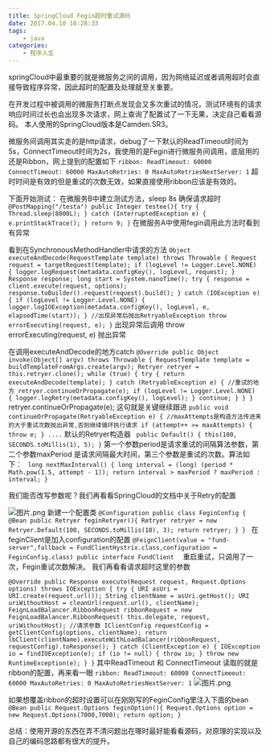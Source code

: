 ```yaml
---
title: SpringCloud Fegin超时重试源码
date: 2017.04.10 16:28:33
tags:
	- java
categories:
	- 程序人生
---
```

springCloud中最重要的就是微服务之间的调用，因为网络延迟或者调用超时会直接导致程序异常，因此超时的配置及处理就至关重要。

在开发过程中被调用的微服务打断点发现会又多次重试的情况，测试环境有的请求响应时间过长也会出现多次请求，网上查询了配置试了一下无果，决定自己看看源码。
本人使用的SpringCloud版本是Camden.SR3。

微服务间调用其实走的是http请求，debug了一下默认的ReadTimeout时间为5s，ConnectTimeout时间为2s，我使用的是Fegin进行微服务间调用，底层用的还是Ribbon，网上提到的配置如下
`ribbon:
  ReadTimeout: 60000
  ConnectTimeout: 60000
  MaxAutoRetries: 0
  MaxAutoRetriesNextServer: 1`
 超时时间是有效的但是重试的次数无效，如果直接使用ribbon应该是有效的。

下面开始测试：
在微服务B中建立测试方法，sleep 8s 确保请求超时
`@PostMapping("/testa")
    public Integer testee(){
        try {
            Thread.sleep(8000L);
        } catch (InterruptedException e) {
            e.printStackTrace();
        }
        return 9;
    }`
在微服务A中使用fegin调用此方法时看到有异常

看到在SynchronousMethodHandler中请求的方法
`Object executeAndDecode(RequestTemplate template) throws Throwable {
    Request request = targetRequest(template);
    if (logLevel != Logger.Level.NONE) {
      logger.logRequest(metadata.configKey(), logLevel, request);
    }
    Response response;
    long start = System.nanoTime();
    try {
      response = client.execute(request, options);
      response.toBuilder().request(request).build();
    } catch (IOException e) {
      if (logLevel != Logger.Level.NONE) {
        logger.logIOException(metadata.configKey(), logLevel, e, elapsedTime(start));
      }
     //出现异常后抛出RetryableException
      throw errorExecuting(request, e);
    }`
出现异常后调用 throw errorExecuting(request, e) 抛出异常

在调用executeAndDecode的地方catch
`@Override
  public Object invoke(Object[] argv) throws Throwable {
    RequestTemplate template = buildTemplateFromArgs.create(argv);
    Retryer retryer = this.retryer.clone();
    while (true) {
      try {
        return executeAndDecode(template);
      } catch (RetryableException e) {
         //重试的地方
        retryer.continueOrPropagate(e);
        if (logLevel != Logger.Level.NONE) {
          logger.logRetry(metadata.configKey(), logLevel);
        }
        continue;
      }
    }
  }`
retryer.continueOrPropagate(e); 这句就是关键继续跟进
`public void continueOrPropagate(RetryableException e) {
        //maxAttempts是构造方法传进来的大于重试次数抛出异常,否则继续循环执行请求
      if (attempt++ >= maxAttempts) {
        throw e;
      }
     ....`
默认的Retryer构造器
` public Default() {
      this(100, SECONDS.toMillis(1), 5);
    }`
第一个参数period是请求重试的间隔算法参数，第二个参数maxPeriod 是请求间隔最大时间，第三个参数是重试的次数。算法如下：
` long nextMaxInterval() {
      long interval = (long) (period * Math.pow(1.5, attempt - 1));
      return interval > maxPeriod ? maxPeriod : interval;
    }`

我们能否改写参数呢？我们再看看SpringCloud的文档中关于Retry的配置

![图片.png](http://upload-images.jianshu.io/upload_images/4702918-fe8f774565deec7e.png?imageMogr2/auto-orient/strip%7CimageView2/2/w/1240)
新建一个配置类
`@Configuration
public class FeginConfig {
    @Bean
    public Retryer feginRetryer(){
        Retryer retryer = new Retryer.Default(100, SECONDS.toMillis(10), 3);
        return retryer;
    }
}
`
在feginClient是加入configuration的配置
`@FeignClient(value = "fund-server",fallback = FundClientHystrix.class,configuration = FeginConfig.class)
public interface FundClient 
`
重启重试，只调用了一次，Fegin重试次数解决。
我们再看看请求超时这里的参数

`@Override
	public Response execute(Request request, Request.Options options) throws IOException {
		try {
			URI asUri = URI.create(request.url());
			String clientName = asUri.getHost();
			URI uriWithoutHost = cleanUrl(request.url(), clientName);
			FeignLoadBalancer.RibbonRequest ribbonRequest = new FeignLoadBalancer.RibbonRequest(
					this.delegate, request, uriWithoutHost);
                     //请求参数
			IClientConfig requestConfig = getClientConfig(options, clientName);
			return lbClient(clientName).executeWithLoadBalancer(ribbonRequest,
					requestConfig).toResponse();
		}
		catch (ClientException e) {
			IOException io = findIOException(e);
			if (io != null) {
				throw io;
			}
			throw new RuntimeException(e);
		}
	}`
其中ReadTimeout 和 ConnectTimeout 读取的就是ribbon的配置，再来看一眼
`ribbon:
  ReadTimeout: 60000
  ConnectTimeout: 60000
  MaxAutoRetries: 0
  MaxAutoRetriesNextServer: 1`
![图片.png](http://upload-images.jianshu.io/upload_images/4702918-b565689507627852.png?imageMogr2/auto-orient/strip%7CimageView2/2/w/1240)

如果想覆盖ribbon的超时设置可以在刚刚写的FeginConfig里注入下面的bean
` @Bean
    public Request.Options feginOption(){
        Request.Options option = new Request.Options(7000,7000);
        return option;
    }`

总结：使用开源的东西在弄不清问题出在哪时最好能看看源码，对原理的实现以及自己的编码思路都有很大的提升。